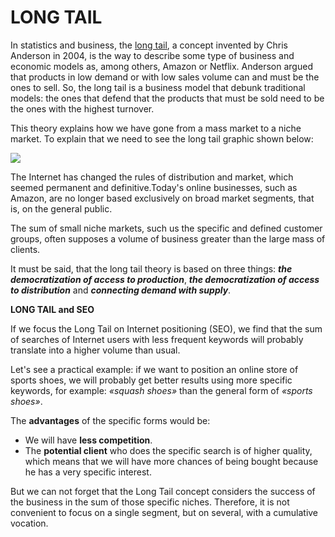 # LONG TAIL

In statistics and business, the [long tail](https://www.investopedia.com/terms/l/long-tail.asp#ixzz5EeR43Y3P), a concept invented by Chris Anderson in 2004, is the way to describe some type of business and economic models as, among others, Amazon or Netflix. Anderson argued that products in low demand or with low sales volume can and must be the ones to sell. So, the long tail is a business model that debunk traditional models: the ones that defend that the products that must be sold need to be the ones with the highest turnover.

This theory explains how we have gone from a mass market to a niche market. To explain that we need to see the long tail graphic shown below: 

![](https://memeburn-ssl-sndytsvoxozgokstuvcm.netdna-ssl.com/wp-content/uploads/Long-Tail.jpg)

The Internet has changed the rules of distribution and market, which seemed permanent and definitive.Today's online businesses, such as Amazon, are no longer based exclusively on broad market segments, that is, on the general public.

The sum of small niche markets, such us the specific and defined customer groups, often supposes a volume of business greater than the large mass of clients.

It must be said, that the long tail theory is based on three things: **_the democratization of access to production_**, **_the democratization of access to distribution_** and **_connecting demand with supply_**.


**LONG TAIL and SEO**

If we focus the Long Tail on Internet positioning (SEO), we find that the sum of searches of Internet users with less frequent keywords will probably translate into a higher volume than usual. 

Let's see a practical example: if we want to position an online store of sports shoes, we will probably get better results using more specific keywords, for example: _«squash shoes»_ than the general form of _«sports shoes»_.

The **advantages** of the specific forms would be:

- We will have **less competition**.
- The **potential client** who does the specific search is of higher quality, which means that we will have more chances of being bought because he has a very specific interest.

But we can not forget that the Long Tail concept considers the success of the business in the sum of those specific niches. Therefore, it is not convenient to focus on a single segment, but on several, with a cumulative vocation.
